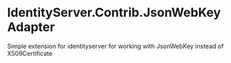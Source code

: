 # IdentityServer.Contrib.JsonWebKeyAdapter
Simple extension for identityserver for working with JsonWebKey instead of X509Certificate

